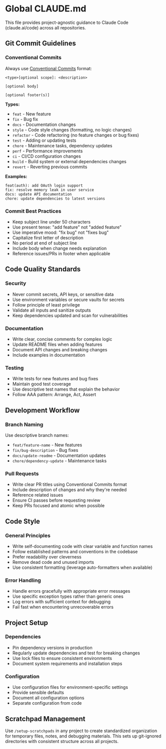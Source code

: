 # Global CLAUDE.md

This file provides project-agnostic guidance to Claude Code (claude.ai/code) across all repositories.

## Git Commit Guidelines

### Conventional Commits

Always use [Conventional Commits](https://www.conventionalcommits.org/) format:

```
<type>[optional scope]: <description>

[optional body]

[optional footer(s)]
```

**Types:**

- `feat` - New feature
- `fix` - Bug fix
- `docs` - Documentation changes
- `style` - Code style changes (formatting, no logic changes)
- `refactor` - Code refactoring (no feature changes or bug fixes)
- `test` - Adding or updating tests
- `chore` - Maintenance tasks, dependency updates
- `perf` - Performance improvements
- `ci` - CI/CD configuration changes
- `build` - Build system or external dependencies changes
- `revert` - Reverting previous commits

**Examples:**

```
feat(auth): add OAuth login support
fix: resolve memory leak in user service
docs: update API documentation
chore: update dependencies to latest versions
```

### Commit Best Practices

- Keep subject line under 50 characters
- Use present tense: "add feature" not "added feature"
- Use imperative mood: "fix bug" not "fixes bug"
- Capitalize first letter of description
- No period at end of subject line
- Include body when change needs explanation
- Reference issues/PRs in footer when applicable

## Code Quality Standards

### Security

- Never commit secrets, API keys, or sensitive data
- Use environment variables or secure vaults for secrets
- Follow principle of least privilege
- Validate all inputs and sanitize outputs
- Keep dependencies updated and scan for vulnerabilities

### Documentation

- Write clear, concise comments for complex logic
- Update README files when adding features
- Document API changes and breaking changes
- Include examples in documentation

### Testing

- Write tests for new features and bug fixes
- Maintain good test coverage
- Use descriptive test names that explain the behavior
- Follow AAA pattern: Arrange, Act, Assert

## Development Workflow

### Branch Naming

Use descriptive branch names:

- `feat/feature-name` - New features
- `fix/bug-description` - Bug fixes
- `docs/update-readme` - Documentation updates
- `chore/dependency-update` - Maintenance tasks

### Pull Requests

- Write clear PR titles using Conventional Commits format
- Include description of changes and why they're needed
- Reference related issues
- Ensure CI passes before requesting review
- Keep PRs focused and atomic when possible

## Code Style

### General Principles

- Write self-documenting code with clear variable and function names
- Follow established patterns and conventions in the codebase
- Prefer readability over cleverness
- Remove dead code and unused imports
- Use consistent formatting (leverage auto-formatters when available)

### Error Handling

- Handle errors gracefully with appropriate error messages
- Use specific exception types rather than generic ones
- Log errors with sufficient context for debugging
- Fail fast when encountering unrecoverable errors

## Project Setup

### Dependencies

- Pin dependency versions in production
- Regularly update dependencies and test for breaking changes
- Use lock files to ensure consistent environments
- Document system requirements and installation steps

### Configuration

- Use configuration files for environment-specific settings
- Provide sensible defaults
- Document all configuration options
- Separate configuration from code

## Scratchpad Management

Use `/setup-scratchpads` in any project to create standardized organization for temporary files, notes, and debugging materials. This sets up git-ignored directories with consistent structure across all projects.
